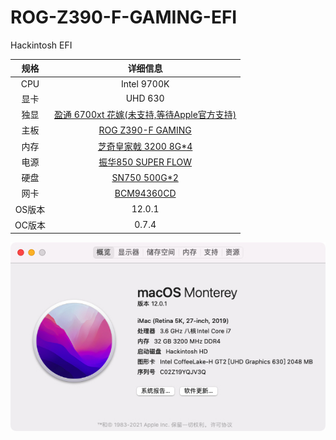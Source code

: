 # ROG-Z390-F-GAMING-EFI
Hackintosh EFI

|  规格   | 详细信息  |
|  :----:  | :----:  |
| CPU  | Intel 9700K |
| 显卡  | UHD 630|
| 独显  | [盈通 6700xt 花嫁(未支持,等待Apple官方支持)](https://item.jd.com/100010628041.html)|
| 主板  | [ROG Z390-F GAMING](https://rog.asus.com.cn/motherboards/rog-strix/rog-strix-z390-f-gaming-model/) |
| 内存  | [芝奇皇家戟 3200 8G*4](https://www.gskill.com/tw/product//203/300/1552463366/F4-3200C16D-16GTRS) |
| 电源  | [振华850 SUPER FLOW](https://item.jd.com/100008555706.html) |
| 硬盘  | [SN750 500G*2](https://item.jd.com/100003226990.html) |
| 网卡  | [BCM94360CD](https://item.jd.com/10021401339167.html) |
| OS版本  | 12.0.1 |
| OC版本  | 0.7.4 |


![about](./Xnip2021-10-26_12-47-21.jpg)
